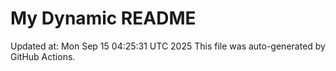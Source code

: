 # My Dynamic README
Updated at: Mon Sep 15 04:25:31 UTC 2025
This file was auto-generated by GitHub Actions.
